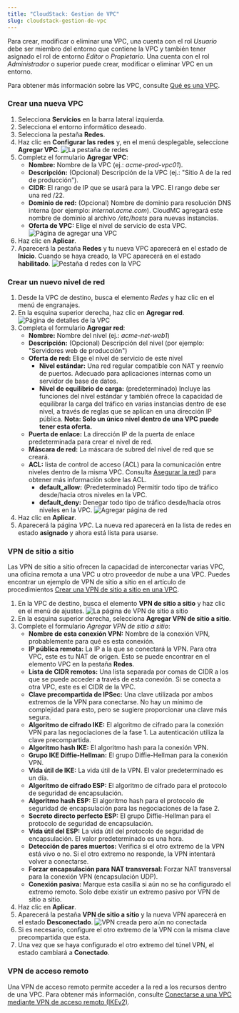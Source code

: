 ```yaml
---
title: "CloudStack: Gestion de VPC"
slug: cloudstack-gestion-de-vpc
---
```



<!-- - [Create a new VPC](#create-a-new-vpc)
- [Create a new network tier](#create-a-new-network-tier)
- [Site-to-Site VPN](#site-to-site-vpn)
    + [Considerations:](#considerations-) -->

Para crear, modificar o eliminar una VPC, una cuenta con el rol *Usuario* debe ser miembro del entorno que contiene la VPC y también tener asignado el rol de entorno *Editor* o *Propietario*. Una cuenta con el rol *Administrador* o superior puede crear, modificar o eliminar VPC en un entorno.

Para obtener más información sobre las VPC, consulte [Qué es una VPC](../cloudstack-compute-service/what-is-a-vpc.md).

### Crear una nueva VPC

1. Selecciona **Servicios** en la barra lateral izquierda.
1. Selecciona el entorno informático deseado.
1. Selecciona la pestaña **Redes**.
1. Haz clic en **Configurar las redes** y, en el menú desplegable, seleccione **Agregar VPC**.
![La pestaña de redes](/assets/working-with-vpcs-1-en.png)
1. Completz el formulario **Agregar VPC**:
    - **Nombre:** Nombre de la VPC (ej.: *acme-prod-vpc01*).
    - **Descripción:** (Opcional) Descripción de la VPC (ej.: "Sitio A de la red de producción").
    - **CIDR:** El rango de IP que se usará para la VPC. El rango debe ser una red /22.
    - **Dominio de red:** (Opcional) Nombre de dominio para resolución DNS interna (por ejemplo: *internal.acme.com*). CloudMC agregará este nombre de dominio al archivo */etc/hosts* para nuevas instancias.
    - **Oferta de VPC:** Elige el nivel de servicio de esta VPC.
    ![Página de agregar una VPC](/assets/working-with-vpcs-2-en.png)
1. Haz clic en **Aplicar**.
1. Aparecerá la pestaña **Redes** y tu nueva VPC aparecerá en el estado de **Inicio**. Cuando se haya creado, la VPC aparecerá en el estado **habilitado**.
![Pestaña d redes con la VPC](/assets/working-with-vpcs-3-en.png)

### Crear un nuevo nivel de red

1. Desde la VPC de destino, busca el elemento *Redes* y haz clic en el menú de engranajes.
1. En la esquina superior derecha, haz clic en **Agregar red**.
![Página de detalles de la VPC](/assets/working-with-vpcs-4-en.png)
1. Completa el formulario **Agregar red**:
    - **Nombre:** Nombre del nivel (ej.: *acme-net-web1*)
    - **Descripción:** (Opcional) Descripción del nivel (por ejemplo: "Servidores web de producción")
    - **Oferta de red:** Elige el nivel de servicio de este nivel
       - **Nivel estándar:** Una red regular compatible con NAT y reenvío de puertos. Adecuado para aplicaciones internas como un servidor de base de datos.
       - **Nivel de equilibrio de carga:** (predeterminado) Incluye las funciones del nivel estándar y también ofrece la capacidad de equilibrar la carga del tráfico en varias instancias dentro de ese nivel, a través de reglas que se aplican en una dirección IP pública. **Nota: Solo un único nivel dentro de una VPC puede tener esta oferta.**
    - **Puerta de enlace:** La dirección IP de la puerta de enlace predeterminada para crear el nivel de red.
    - **Máscara de red:** La máscara de subred del nivel de red que se creará.
    - **ACL:** lista de control de acceso (ACL) para la comunicación entre niveles dentro de la misma VPC. Consulta [Asegurar la red](securing-your-network.md)) para obtener más información sobre las ACL.
       - **default_allow:** (Predeterminado) Permitir todo tipo de tráfico desde/hacia otros niveles en la VPC.
       - **default_deny:** Denegar todo tipo de tráfico desde/hacia otros niveles en la VPC.
    ![Agregar página de red](/assets/working-with-vpcs-5-en.png)
1. Haz clic en **Aplicar**.
1. Aparecerá la página *VPC*. La nueva red aparecerá en la lista de redes en estado **asignado** y ahora está lista para usarse.

### VPN de sitio a sitio

Las VPN de sitio a sitio ofrecen la capacidad de interconectar varias VPC, una oficina remota a una VPC u otro proveedor de nube a una VPC. Puedes encontrar un ejemplo de VPN de sitio a sitio en el artículo de procedimientos [Crear una VPN de sitio a sitio en una VPC](../cloudstack-compute-service/create-site-to-site-vpn-on-vpc.md).

1. En la VPC de destino, busca el elemento **VPN de sitio a sitio** y haz clic en el menú de ajustes.
   ![La página de VPN de sitio a sitio](/assets/working-with-vpcs-6-en.png)
1. En la esquina superior derecha, selecciona **Agregar VPN de sitio a sitio**.
1. Complete el formulario *Agregar VPN de sitio a sitio*:
    - **Nombre de esta conexión VPN:** Nombre de la conexión VPN, probablemente para qué es esta conexión.
    - **IP pública remota:** La IP a la que se conectará la VPN. Para otra VPC, este es tu NAT de origen. Esto se puede encontrar en el elemento VPC en la pestaña **Redes**.
    - **Lista de CIDR remotos:** Una lista separada por comas de CIDR a los que se puede acceder a través de esta conexión. Si se conecta a otra VPC, este es el CIDR de la VPC.
    - **Clave precompartida de IPSec:** Una clave utilizada por ambos extremos de la VPN para conectarse. No hay un mínimo de complejidad para esto, pero se sugiere proporcionar una clave más segura.
    - **Algoritmo de cifrado IKE:** El algoritmo de cifrado para la conexión VPN para las negociaciones de la fase 1. La autenticación utiliza la clave precompartida.
    - **Algoritmo hash IKE:** El algoritmo hash para la conexión VPN.
    - **Grupo IKE Diffie-Hellman:** El grupo Diffie-Hellman para la conexión VPN.
    - **Vida útil de IKE:** La vida útil de la VPN. El valor predeterminado es un día.
    - **Algoritmo de cifrado ESP:** El algoritmo de cifrado para el protocolo de seguridad de encapsulación.
    - **Algoritmo hash ESP:** El algoritmo hash para el protocolo de seguridad de encapsulación para las negociaciones de la fase 2.
    - **Secreto directo perfecto ESP:** El grupo Diffie-Hellman para el protocolo de seguridad de encapsulación.
    - **Vida útil del ESP:** La vida útil del protocolo de seguridad de encapsulación. El valor predeterminado es una hora.
    - **Detección de pares muertos:** Verifica si el otro extremo de la VPN está vivo o no. Si el otro extremo no responde, la VPN intentará volver a conectarse.
    - **Forzar encapsulación para NAT transversal:** Forzar NAT transversal para la conexión VPN (encapsulación UDP).
    - **Conexión pasiva:** Marque esta casilla si aún no se ha configurado el extremo remoto. Solo debe existir un extremo pasivo por VPN de sitio a sitio.
1. Haz clic en **Aplicar**.
1. Aparecerá la pestaña **VPN de sitio a sitio** y la nueva VPN aparecerá en el estado **Desconectado**.
   ![VPN creada pero aún no conectada](/assets/working-with-vpcs-7-en.png)
1. Si es necesario, configure el otro extremo de la VPN con la misma clave precompartida que esta.
1. Una vez que se haya configurado el otro extremo del túnel VPN, el estado cambiará a **Conectado**.

### VPN de acceso remoto

Una VPN de acceso remoto permite acceder a la red a los recursos dentro de una VPC. Para obtener más información, consulte [Conectarse a una VPC mediante VPN de acceso remoto (IKEv2)](../cloudstack-compute-service/cloudstack-vpn-using-remote-access.md).
